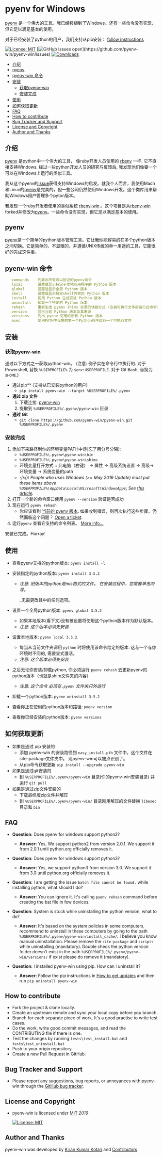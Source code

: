 # pyenv for Windows

[pyenv][1] 是一个伟大的工具。我已经移植到了Windows。还有一些命令没有实现，但它足以满足基本的使用。

对于已经安装了python的用户，我们支持从pip安装： [follow instructions](#installation)

[![License: MIT](https://img.shields.io/badge/License-MIT-yellow.svg)](https://opensource.org/licenses/MIT)
[![GitHub issues open](https://img.shields.io/github/issues/pyenv-win/pyenv-win.svg?)](https://github.com/pyenv-win/pyenv-win/issues)
[![Downloads](https://pepy.tech/badge/pyenv-win)](https://pepy.tech/project/pyenv-win)

- [介绍](#介绍)
- [pyenv](#pyenv)
- [pyenv-win 命令](#pyenv-win-命令)
- [安装](#installation)
   - [获取pyenv-win](#获取-pyenv-win)
   - [安装完成](#安装完成)
- [使用](#使用)
- [如何获取更新](#如何获取更新)
- [FAQ](#faq)
- [How to contribute](#how-to-contribute)
- [Bug Tracker and Support](#bug-tracker-and-support)
- [License and Copyright](#license-and-copyright)
- [Author and Thanks](#author-and-thanks)

## 介绍

[pyenv][1] 是python中一个伟大的工具， 像ruby开发人员使用的 [rbenv][2] 一样, 它不直接支持Windows. 经过一些python开发人员的研究与反馈后, 我发现他们像要一个可以在Windows上运行的类似工具。

我从这个pyenv的[issue][4]获得支持Windows的启发。就我个人而言，我使用Mach和Linux的[pyenv][1]是完美的，但一些公司仍然使用Windows开发。这个类库用来帮助Windows用户管理多个pyton版本。

我发现一个ruby开发者使用的类似系统 [rbenv-win][3] 。这个项目是从[rbenv-win][3] forked并修改为[pyenv][1]。一些命令没有实现，但它足以满足基本的使用。

## pyenv

[pyenv][1]是一个简单的python版本管理工具。它让我你能容易的在多个python版本之间切换。它是简单的、不显眼的、并遵循UNIX传统的单一用途的工具，它能很好的完成这件事。

## pyenv-win 命令

```yml
   commands    列累出所有可以验证的pyenv命令
   local       设置或显示特定于本地应用程序的 Python 版本
   global      设置活显示全局 Python 版本
   shell       设置或显示特定shell外壳的 Python 版本
   install     使用 Python 生成安装 Python 版本
   uninstall   卸载一个特定的 Python 版本
   rehash      重新生成 pyenv shims 目录的快捷方式 (安装可执行文件后运行此命令)
   version     显示当前 Python 版本及其来源
   versions    列出 pyenv 可用的所有 Python 版本
   exec        使用PATH中设置的第一个Python程序运行一个可执行文件
```

## 安装

### 获取pyenv-win

通过以下方式之一获取python-win。 (注意: 例子实在命令行中执行的. 对于Powershell, 替换 `%USERPROFILE%` 为 `$env:USERPROFILE`. 对于 Git Bash, 替换为 `$HOME`.)

- 通过pip** (支持从已安装python的用户)
   - `pip install pyenv-win --target %USERPROFILE%/.pyenv`
- **通过 zip 文件**
   1. 下载连接: [pyenv-win](https://github.com/pyenv-win/pyenv-win/archive/master.zip)
   2. 提取到 `%USERPROFILE%/.pyenv/pyenv-win` 目录
- **通过 Git**
   - `git clone https://github.com/pyenv-win/pyenv-win.git %USERPROFILE%/.pyenv`

### 安装完成

   1. 添加下来路径到你的环境变量PATH中(别忘了用分号分隔):
      - `%USERPROFILE%\.pyenv\pyenv-win\bin`
      - `%USERPROFILE%\.pyenv\pyenv-win\shims`
      - 环境变量打开方式 :: 此电脑（右键） -> 属性 -> 高级系统设置 -> 高级-> 环境变量 -> 系统变量的path
      - _小心! People who uses Windows (>= May 2019 Update) must put these items above `%USERPROFILE%\AppData\Local\Microsoft\WindowsApps`; See [this article](https://devblogs.microsoft.com/python/python-in-the-windows-10-may-2019-update/)._
   2. 打开一个新的命令窗口使用 `pyenv --version` 验证是否成功
   3. 现在运行 `pyenv rehash` 
      - 你应该看到 [当前的 pyenv 版本](https://github.com/pyenv-win/pyenv-win/blob/master/setup.py). 如果收到错误，则再次执行这些步骤。仍然面临这个问题？ [Open a ticket](https://github.com/pyenv-win/pyenv-win/issues).
   4. 运行`pyenv` 查看它支持的命令列表。 [More info...](#usage)

   安装已完成。Hurray!

## 使用

- 查看pyenv支持的python版本: `pyenv install -l`
- 安装指定的python版本:  `pyenv install 3.5.2`
   
   - _注意: 旧版本的python是mis格式的文件。 在安装过程中，您需要单击向导。_
   
     _无需更改其中的任何选项。
- 设置一个全局python版本: `pyenv global 3.5.2`
   - 如果本地版本(看下文)没有被设置将使用这个python版本作为默认版本。
   - _注意: 这个版本必须先安装_
- 设置本地版本: `pyenv local 3.5.2`.
   - 每当从当前文件夹调用 `python` 时将使用该命令给定的版本. 这与一个与你环境时不同的, 需要显式激活。
   - _注意: 这个版本必须先安装_
- 之后无论你安装/卸载python, 你必须运行 `pyenv rehash` 去更新pyenv的python版本（也就是shim文件夹的内容）
   
   - _注意: 这个命令 必须在`.pyenv` 文件夹只外运行_
- 卸载一个python版本: `pyenv uninstall 3.5.2`
- 查看你正在使用的python版本和路径: `pyenv version`
- 查看你已经安装的python版本: `pyenv versions`

## 如何获取更新

- 如果是通过 pip 安装的
   - 添加 pyenv-win 的安装路径到 `easy_install.pth` 文件中，这个文件在  site-package文件夹中。 现pyenv-win可以被点识别了。
   - 从pip命令获取更新 `pip install --upgrade pyenv-win`
- 如果是通过git安装的
   - 到 `%USERPROFILE%/.pyenv/pyenv-win` 目录(你的pyenv-win安装目录) 并运行 `git pull`
- 如果是通过zip文件安装的
   - 下载最终版zip文件并解压
   - 到 `%USERPROFILE%/.pyenv/pyenv-win/` 目录刚用解压的文件替换 `libexec` 目录和 `bin` 

## FAQ

- **Question:** Does pyenv for windows support python2?
   - **Answer:** Yes, We support python2 from version 2.0.1. We support it from 2.0.1 until python.org officially removes it.

- **Question:** Does pyenv for windows support python3?
   - **Answer:** Yes, we support python3 from version 3.0. We support it from 3.0 until python.org officially removes it.

- **Question:** I am getting the issue `batch file cannot be found.` while installing python, what should I do?
   - **Answer:** You can ignore it. It's calling `pyenv rehash` command before creating the bat file in few devices.

- **Question:** System is stuck while uninstalling the python version, what to do?
   - **Answer:** It's based on the system policies in some computers, recommend to uninstall in these computers by going to the path `%USERPROFILE%/.pyenv/pyenv-win/install_cache/`. I believe you know manual uninstallation. Please remove the `site-package` and `scripts` while uninstalling (mandatory). Double check the python version folder doesn't exist in the path `%USERPROFILE%/.pyenv/pyenv-win/versions/` if exist please do remove it (mandatory).

- **Question:** I installed pyenv-win using pip. How can I uninstall it?
   - **Answer:** Follow the pip instructions in [How to get updates](#how-to-get-updates) and then run `pip uninstall pyenv-win`

## How to contribute

- Fork the project & clone locally.
- Create an upstream remote and sync your local copy before you branch.
- Branch for each separate piece of work. It's a good practise to write test cases.
- Do the work, write good commit messages, and read the CONTRIBUTING file if there is one.
- Test the changes by running `tests\test_install.bat` and `tests\test_uninstall.bat`
- Push to your origin repository.
- Create a new Pull Request in GitHub.

## Bug Tracker and Support

- Please report any suggestions, bug reports, or annoyances with pyenv-win through the [GitHub bug tracker](https://github.com/pyenv-win/pyenv-win/issues).

## License and Copyright

- pyenv-win is licensed under [MIT](http://opensource.org/licenses/mit-license.php) *2019*

   [![License: MIT](https://img.shields.io/badge/License-MIT-yellow.svg)](https://opensource.org/licenses/MIT)

## Author and Thanks

pyenv-win was developed by [Kiran Kumar Kotari](https://github.com/kirankotari) and [Contributors](https://github.com/pyenv-win/pyenv-win/graphs/contributors)

[1]: https://github.com/pyenv/pyenv
[2]: https://github.com/rbenv/rbenv
[3]: https://github.com/nak1114/rbenv-win
[4]: https://github.com/pyenv/pyenv/issues/62
